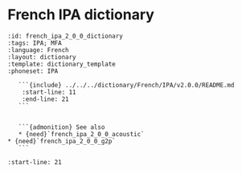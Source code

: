 
# French IPA dictionary

``````{dictionary} French IPA dictionary
:id: french_ipa_2_0_0_dictionary
:tags: IPA; MFA
:language: French
:layout: dictionary
:template: dictionary_template
:phoneset: IPA

   ```{include} ../../../dictionary/French/IPA/v2.0.0/README.md
    :start-line: 11
    :end-line: 21
   ```


   ```{admonition} See also
   * {need}`french_ipa_2_0_0_acoustic`
* {need}`french_ipa_2_0_0_g2p`
   ```

``````

```{include} ../../../dictionary/French/IPA/v2.0.0/README.md
:start-line: 21
```
